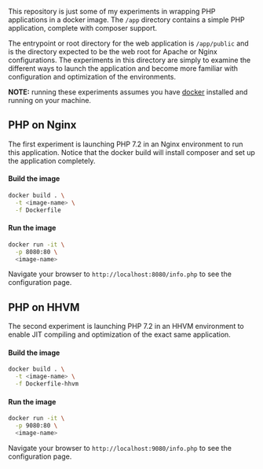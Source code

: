 This repository is just some of my experiments in wrapping PHP applications in a docker image. The `/app` directory contains a simple PHP application, complete with composer support.

The entrypoint or root directory for the web application is `/app/public` and is the directory expected to be the web root for Apache or Nginx configurations. The experiments in this directory are simply to examine the different ways to launch the application and become more familiar with configuration and optimization of the environments.

**NOTE:** running these experiments assumes you have [docker](https://www.docker.com) installed and running on your machine.

## PHP on Nginx

The first experiment is launching PHP 7.2 in an Nginx environment to run this application. Notice that the docker build will install composer and set up the application completely.

#### Build the image
```sh
docker build . \
  -t <image-name> \
  -f Dockerfile
```

#### Run the image
```sh
docker run -it \
  -p 8080:80 \
  <image-name>
```
Navigate your browser to `http://localhost:8080/info.php` to see the configuration page.

## PHP on HHVM

The second experiment is launching PHP 7.2 in an HHVM environment to enable JIT compiling and optimization of the exact same application.

#### Build the image
```sh
docker build . \
  -t <image-name> \
  -f Dockerfile-hhvm
```

#### Run the image
```sh
docker run -it \
  -p 9080:80 \
  <image-name>
```
Navigate your browser to `http://localhost:9080/info.php` to see the configuration page.
